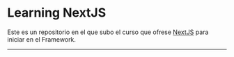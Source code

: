 # **Learning NextJS**

Este es un repositorio en el que subo el curso que ofrese [NextJS](nextjs.org) para iniciar en el Framework.

---